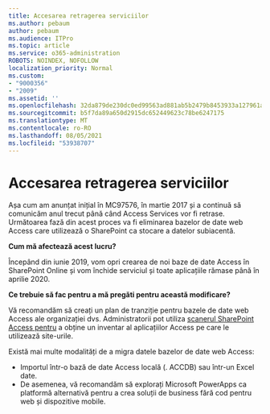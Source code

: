 ```yaml
---
title: Accesarea retragerea serviciilor
ms.author: pebaum
author: pebaum
ms.audience: ITPro
ms.topic: article
ms.service: o365-administration
ROBOTS: NOINDEX, NOFOLLOW
localization_priority: Normal
ms.custom:
- "9000356"
- "2009"
ms.assetid: ''
ms.openlocfilehash: 32da879de230dc0ed99563ad881ab5b2479b8453933a127961a26d619e108ab9
ms.sourcegitcommit: b5f7da89a650d2915dc652449623c78be6247175
ms.translationtype: MT
ms.contentlocale: ro-RO
ms.lasthandoff: 08/05/2021
ms.locfileid: "53938707"
---
```

# <a name="access-services-retirement"></a>Accesarea retragerea serviciilor

Așa cum am anunțat inițial în MC97576, în martie 2017 și a continuă să comunicăm anul trecut până când Access Services vor fi retrase. Următoarea fază din acest proces va fi eliminarea bazelor de date web Access care utilizează o SharePoint ca stocare a datelor subiacentă.

**Cum mă afectează acest lucru?**

Începând din iunie 2019, vom opri crearea de noi baze de date Access în SharePoint Online și vom închide serviciul și toate aplicațiile rămase până în aprilie 2020.

**Ce trebuie să fac pentru a mă pregăti pentru această modificare?**

Vă recomandăm să creați un plan de tranziție pentru bazele de date web Access ale organizației dvs. Administratorii pot utiliza [scanerul SharePoint Access pentru](https://github.com/SharePoint/PnP-Tools/tree/master/Solutions/SharePoint.AccessApp.Scanner) a obține un inventar al aplicațiilor Access pe care le utilizează site-urile.

Există mai multe modalități de a migra datele bazelor de date web Access:

- Importul într-o bază de date Access locală (. ACCDB) sau într-un Excel date.
- De asemenea, vă recomandăm să explorați Microsoft PowerApps ca platformă alternativă pentru a crea soluții de business fără cod pentru web și dispozitive mobile.